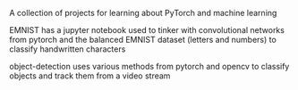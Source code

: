 A collection of projects for learning about PyTorch and machine learning

EMNIST has a jupyter notebook used to tinker with convolutional networks from pytorch and the balanced EMNIST dataset (letters and numbers) to classify handwritten characters

object-detection uses various methods from pytorch and opencv to classify objects and track them from a video stream
